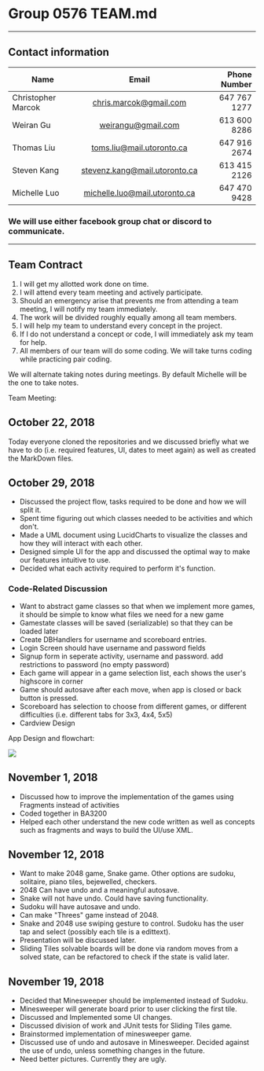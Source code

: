 # Group 0576 TEAM.md
---
## Contact information

Name | Email | Phone Number
--- | :---: | ---:
Christopher Marcok | chris.marcok@gmail.com | 647 767 1277 
Weiran Gu | weirangu@gmail.com | 613 600 8286
Thomas Liu | toms.liu@mail.utoronto.ca | 647 916 2674
Steven Kang | stevenz.kang@mail.utoronto.ca | 613 415 2126
Michelle Luo | michelle.luo@mail.utoronto.ca | 647 470 9428

### We will use either facebook group chat or discord to communicate.
---
## Team Contract
1. I will get my allotted work done on time.
2.  I will attend every team meeting and actively participate.
3. Should an emergency arise that prevents me from attending a team meeting, I will notify my team immediately.
4. The work will be divided roughly equally among all team members.
5. I will help my team to understand every concept in the project.
6. If I do not understand a concept or code, I will immediately ask my team for help.
7. All members of our team will do some coding. We will take turns coding while practicing pair coding.

We will alternate taking notes during meetings. By default Michelle will be the one to take notes.

Team Meeting:
## October 22, 2018

Today everyone cloned the repositories and we discussed briefly what we have to do (i.e.
required features, UI, dates to meet again) as well as created the MarkDown files.

## October 29, 2018

* Discussed the project flow, tasks required to be done and how we will split it.
* Spent time figuring out which classes needed to be activities and which don't.
* Made a UML document using LucidCharts to visualize the classes and how they will interact with each other.
* Designed simple UI for the app and discussed the optimal way to make our features intuitive to use.
* Decided what each activity required to perform it's function.

### Code-Related Discussion

* Want to abstract game classes so that when we implement more games, it should be simple to know what files we need for a new game
* Gamestate classes will be saved (serializable) so that they can be loaded later
* Create DBHandlers for username and scoreboard entries.
* Login Screen should have username and password fields
* Signup form in seperate activity, username and password. add restrictions to password (no empty password)
* Each game will appear in a game selection list, each shows the user's highscore in corner
* Game should autosave after each move, when app is closed or back button is pressed.
* Scoreboard has selection to choose from different games, or different difficulties (i.e. different tabs for 3x3, 4x4, 5x5)
* Cardview Design

App Design and flowchart:

![](https://i.imgur.com/IAsIdsR.jpg)

## November 1, 2018

* Discussed how to improve the implementation of the games using Fragments instead of activities
* Coded together in BA3200
* Helped each other understand the new code written as well as concepts such as fragments and ways
to build the UI/use XML.

## November 12, 2018

* Want to make 2048 game, Snake game. Other options are sudoku, solitaire, piano tiles, bejewelled, checkers.
* 2048 Can have undo and a meaningful autosave.
* Snake will not have undo. Could have saving functionality.
* Sudoku will have autosave and undo.
* Can make "Threes" game instead of 2048.
* Snake and 2048 use swiping gesture to control. Sudoku has the user tap and select (possibly each tile is a edittext).
* Presentation will be discussed later.
* Sliding Tiles solvable boards will be done via random moves from a solved state, can be refactored to check if the state is valid later.

## November 19, 2018

* Decided that Minesweeper should be implemented instead of Sudoku.
* Minesweeper will generate board prior to user clicking the first tile.
* Discussed and Implemented some UI changes.
* Discussed division of work and JUnit tests for Sliding Tiles game.
* Brainstormed implementation of minesweeper game.
* Discussed use of undo and autosave in Minesweeper. Decided against the use of undo, unless something changes in the future.
* Need better pictures. Currently they are ugly.